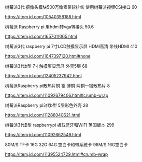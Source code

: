 树莓派3代 摄像头模块500万像素带软排线 使用树莓派视频CSI接口   60

https://item.jd.com/10540358188.html

树莓派 Raspberry pi 用hdmi转vga转接头  50.6

https://item.jd.com/1657011065.html

树莓派3代 raspberry pi 7寸LCD触摸显示屏 HDMI高清  带线HDMI  410

https://item.jd.com/1647397120.html#none

树莓派3代b型 7寸触摸屏显示屏 外壳5层  68

https://item.jd.com/12405237942.html

树莓派Raspberry pi散热片铜 铝 薄铜 两铜一铝散热片  8

https://item.jd.com/11092679406.html#crumb-wrap

树莓派Raspberry pi3代b型 5层彩色外壳  28

https://item.jd.com/11286040621.html

树莓派3代B型 raspberrypi 板载蓝牙和WIFI 英国版本  299

https://item.jd.com/11092662549.html

80M/S TF卡 16G 32G 64G 空白卡和带系统卡 98M/S 16G空白卡

https://item.jd.com/11395524729.html#crumb-wrap
